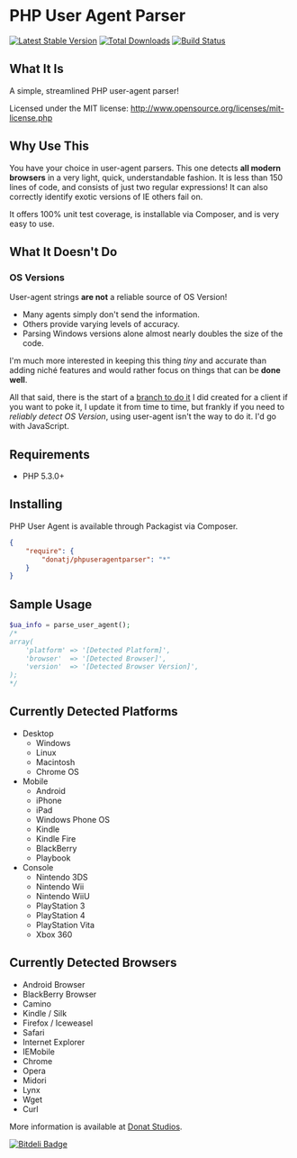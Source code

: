 # PHP User Agent Parser

[![Latest Stable Version](https://poser.pugx.org/donatj/phpuseragentparser/v/stable.png)](https://packagist.org/packages/donatj/phpuseragentparser)
[![Total Downloads](https://poser.pugx.org/donatj/phpuseragentparser/downloads.png)](https://packagist.org/packages/donatj/phpuseragentparser)
[![Build Status](https://travis-ci.org/donatj/PhpUserAgent.png?branch=master)](https://travis-ci.org/donatj/PhpUserAgent)

## What It Is

A simple, streamlined PHP user-agent parser!

Licensed under the MIT license: http://www.opensource.org/licenses/mit-license.php


## Why Use This

You have your choice in user-agent parsers. This one detects **all modern browsers** in a very light, quick, understandable fashion. 
It is less than 150 lines of code, and consists of just two regular expressions!
It can also correctly identify exotic versions of IE others fail on.

It offers 100% unit test coverage, is installable via Composer, and is very easy to use.

## What It Doesn't Do

### OS Versions

User-agent strings **are not** a reliable source of OS Version!

- Many agents simply don't send the information. 
- Others provide varying levels of accuracy.
- Parsing Windows versions alone almost nearly doubles the size of the code.

I'm much more interested in keeping this thing *tiny* and accurate than adding niché features and would rather focus on things that can be **done well**.

All that said, there is the start of a [branch to do it](https://github.com/donatj/PhpUserAgent/tree/os_version_detection) I did created for a client if you want to poke it, I update it from time to time, but frankly if you need to *reliably detect OS Version*, using user-agent isn't the way to do it. I'd go with JavaScript.

## Requirements

  - PHP 5.3.0+

## Installing

PHP User Agent is available through Packagist via Composer.

```json
{
	"require": {
		"donatj/phpuseragentparser": "*"
	}
}
```

## Sample Usage

```php
$ua_info = parse_user_agent();
/*
array(
	'platform' => '[Detected Platform]',
	'browser'  => '[Detected Browser]',
	'version'  => '[Detected Browser Version]',
);
*/
```

## Currently Detected Platforms

- Desktop
	- Windows
	- Linux
	- Macintosh
	- Chrome OS
- Mobile
	- Android
	- iPhone
	- iPad
	- Windows Phone OS
	- Kindle
	- Kindle Fire
	- BlackBerry
	- Playbook
- Console
	- Nintendo 3DS
	- Nintendo Wii
	- Nintendo WiiU
	- PlayStation 3
	- PlayStation 4
	- PlayStation Vita
	- Xbox 360

## Currently Detected Browsers

- Android Browser
- BlackBerry Browser
- Camino
- Kindle / Silk
- Firefox / Iceweasel
- Safari
- Internet Explorer
- IEMobile
- Chrome
- Opera
- Midori
- Lynx
- Wget
- Curl



More information is available at [Donat Studios](http://donatstudios.com/PHP-Parser-HTTP_USER_AGENT).


[![Bitdeli Badge](https://d2weczhvl823v0.cloudfront.net/donatj/phpuseragent/trend.png)](https://bitdeli.com/free "Bitdeli Badge")

